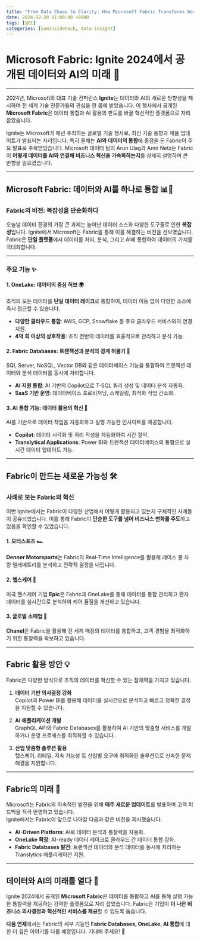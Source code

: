```yaml
---
title: "From Data Chaos to Clarity: How Microsoft Fabric Transforms Work (1)"
date: 2024-12-20 11:00:00 +0900
tags: [글또]
categories: [suminsidetech, data-insight]
---
```


# Microsoft Fabric: Ignite 2024에서 공개된 데이터와 AI의 미래 🎉

---

2024년, Microsoft의 대표 기술 컨퍼런스 **Ignite**는 데이터와 AI의 새로운 방향성을 제시하며 전 세계 기술 전문가들의 관심을 한 몸에 받았습니다. 이 행사에서 공개된 **Microsoft Fabric**은 데이터 통합과 AI 활용의 판도를 바꿀 혁신적인 플랫폼으로 자리 잡았습니다.

Ignite는 Microsoft가 매년 주최하는 글로벌 기술 행사로, 최신 기술 동향과 제품 업데이트가 발표되는 자리입니다. 특히 올해는 **AI와 데이터의 통합**에 중점을 둔 Fabric이 주요 발표로 주목받았습니다. Microsoft 데이터 팀의 Arun Ulag과 Amir Netz는 Fabric이 **어떻게 데이터를 AI와 연결해 비즈니스 혁신을 가속화하는지**를 상세히 설명하며 큰 반향을 일으켰습니다.

---

## Microsoft Fabric: 데이터와 AI를 하나로 통합 📊🤖

### Fabric의 비전: 복잡성을 단순화하다
오늘날 데이터 환경의 가장 큰 과제는 늘어난 데이터 소스와 다양한 도구들로 인한 **복잡성**입니다. Ignite에서 Microsoft는 Fabric을 통해 이를 해결하는 비전을 선보였습니다. Fabric은 **단일 플랫폼**에서 데이터를 처리, 분석, 그리고 AI에 통합하여 데이터의 가치를 극대화합니다.

---

### 주요 기능 ✨

#### **1. OneLake**: 데이터의 중심 허브 🌍  
조직의 모든 데이터를 **단일 데이터 레이크**로 통합하여, 데이터 이동 없이 다양한 소스에 즉시 접근할 수 있습니다.  
- **다양한 클라우드 통합**: AWS, GCP, Snowflake 등 주요 클라우드 서비스와의 연결 지원.  
- **4억 회 이상의 상호작용**: 조직 전반의 데이터를 효율적으로 관리하고 분석 가능.  

#### **2. Fabric Databases**: 트랜잭션과 분석의 경계 허물기 💾  
SQL Server, NoSQL, Vector DB와 같은 데이터베이스 기능을 통합하여 트랜잭션 데이터와 분석 데이터를 동시에 처리합니다.  
- **AI 지원 통합**: AI 기반의 Copilot으로 T-SQL 쿼리 생성 및 데이터 분석 자동화.  
- **SaaS 기반 운영**: 데이터베이스 프로비저닝, 스케일링, 최적화 작업 간소화.

#### **3. AI 통합 기능**: 데이터 활용의 혁신 🚀  
AI를 기반으로 데이터 작업을 자동화하고 실행 가능한 인사이트를 제공합니다.  
- **Copilot**: 데이터 시각화 및 쿼리 작성을 자동화하여 시간 절약.  
- **Translytical Applications**: Power BI와 트랜잭션 데이터베이스의 통합으로 실시간 데이터 업데이트 가능.  

---

## Fabric이 만드는 새로운 가능성 🛠️

### 사례로 보는 Fabric의 혁신
이번 Ignite에서는 Fabric이 다양한 산업에서 어떻게 활용되고 있는지 구체적인 사례들이 공유되었습니다. 이를 통해 Fabric이 **단순한 도구를 넘어 비즈니스 변화를 주도**하고 있음을 확인할 수 있었습니다.

#### **1. 모터스포츠** 🏎️  
**Denner Motorsports**는 Fabric의 Real-Time Intelligence를 활용해 레이스 중 차량 텔레메트리를 분석하고 전략적 결정을 내립니다.  

#### **2. 헬스케어** 🏥  
미국 헬스케어 기업 **Epic**은 Fabric과 OneLake를 통해 데이터를 통합 관리하고 환자 데이터를 실시간으로 분석하여 케어 품질을 개선하고 있습니다.

#### **3. 글로벌 소매업** 🛒  
**Chanel**은 Fabric을 활용해 전 세계 매장의 데이터를 통합하고, 고객 경험을 최적화하기 위한 통찰력을 확보하고 있습니다.

---

## Fabric 활용 방안 💡

Fabric은 다양한 방식으로 조직의 데이터를 혁신할 수 있는 잠재력을 가지고 있습니다.

1. **데이터 기반 의사결정 강화**  
   Copilot과 Power BI를 활용해 데이터를 실시간으로 분석하고 빠르고 정확한 결정을 지원할 수 있습니다.

2. **AI 애플리케이션 개발**  
   GraphQL API와 Fabric Databases를 활용하여 AI 기반의 맞춤형 서비스를 개발하거나 운영 프로세스를 최적화할 수 있습니다.

3. **산업 맞춤형 솔루션 활용**  
   헬스케어, 리테일, 지속 가능성 등 산업별 요구에 최적화된 솔루션으로 신속한 문제 해결을 지원합니다.

---

## Fabric의 미래 🌟

Microsoft는 Fabric의 지속적인 발전을 위해 **매주 새로운 업데이트**를 발표하며 고객 피드백을 적극 반영하고 있습니다.  
Ignite에서는 Fabric이 앞으로 나아갈 다음과 같은 비전을 제시했습니다.

- **AI-Driven Platform**: AI로 데이터 분석과 통찰력을 자동화.  
- **OneLake 확장**: AI-ready 데이터 레이크로 클라우드 간 데이터 통합 강화.  
- **Fabric Databases 발전**: 트랜잭션 데이터와 분석 데이터를 동시에 처리하는 Translytics 애플리케이션 지원.  

---

## 데이터와 AI의 미래를 열다 🚀

Ignite 2024에서 공개된 **Microsoft Fabric**은 데이터를 통합하고 AI를 통해 실행 가능한 통찰력을 제공하는 강력한 플랫폼으로 자리 잡았습니다. Fabric은 기업이 **더 나은 비즈니스 의사결정과 혁신적인 서비스를 제공**할 수 있도록 돕습니다.  

**다음 연재**에서는 Fabric의 세부 기능인 **Fabric Databases, OneLake, AI 통합**에 대한 더 깊은 이야기를 다룰 예정입니다. 기대해 주세요! 🚀
